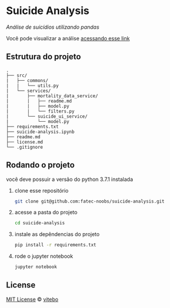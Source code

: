# Suicide Analysis 

*Análise de suicídios utilizando pandas*

Você pode visualizar a análise [acessando esse link](https://vitebo.github.io/suicide_analysis/)


## Estrutura do projeto

    .
    ├── src/
    |   ├── commons/
    |   |   └── utils.py
    |   └── services/
    |       ├── mortality_data_service/
    |       |   ├── readme.md
    |       |   ├── model.py
    |       |   └── filters.py
    |       └── suicide_ui_service/
    |           └── model.py
    ├── requirements.txt
    ├── suicide-analysis.ipynb
    ├── readme.md
    ├── license.md
    └── .gitignore
    
    
## Rodando o projeto

você deve possuir a versão do python 3.7.1 instalada

1. clone esse repositório
    ````bash
    git clone git@github.com:fatec-noobs/suicide-analysis.git
    ````

2. acesse a pasta do projeto
    ````bash
    cd suicide-analysis
    ````

3. instale as depêndencias do projeto
    ````bash
    pip install -r requirements.txt
    ````
   
4. rode o jupyter notebook
    ````bash
    jupyter notebook
    ````
    
    
## License

[MIT License](https://github.com/fatec-noobs/suicide-analysis/blob/master/license.md) ©
[vitebo](https://github.com/vitebo)
